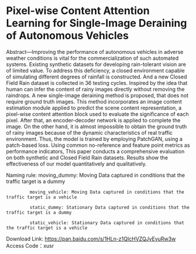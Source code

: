 Pixel-wise Content Attention Learning for Single-Image Deraining of Autonomous Vehicles
====
Abstract—Improving the performance of autonomous vehicles in adverse weather conditions is vital for the commercialization of such automated systems. Existing synthetic datasets for developing rain-tolerant vision are of limited value. To address this deficiency, a closed environment capable of simulating different degrees of rainfall is constructed. And a new Closed Field Rain dataset is collected in 36 testing cycles. Inspired by the idea that human can infer the content of rainy images directly without removing the raindrops. A new single-image deraining method is proposed, that does not require ground truth images. This method incorporates an image content estimation module applied to predict the scene content representation, a pixel-wise content attention block used to evaluate the significance of each pixel. After that, an encoder-decoder network is applied to complete the image. On the other hand, it is almost impossible to obtain the ground truth of rainy images because of the dynamic characteristics of real traffic environment. Thus, the model is trained by employing PatchGAN, using a patch-based loss. Using common no-reference and feature point metrics as performance indicators, This paper conducts a comprehensive evaluation on both synthetic and Closed Field Rain datasets. Results show the effectiveness of our model quantitatively and qualitatively.


Naming rule: 
             moving_dummy: Moving Data captured in conditions that the traffic target is a dummy

             moving_vehicle: Moving Data captured in conditions that the traffic target is a vehicle
             
             static_dummy: Stationary Data captured in conditions that the traffic target is a dummy
             
             static_vehicle: Stationary Data captured in conditions that the traffic target is a vehicle

             
Download Link: https://pan.baidu.com/s/1HLn-z1QIcHVZQJyEyuRw3w 
Access Code：xusr

